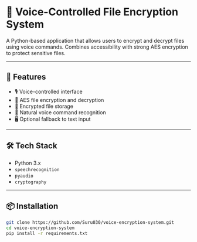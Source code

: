 # 🔐 Voice-Controlled File Encryption System

A Python-based application that allows users to encrypt and decrypt files using voice commands. Combines accessibility with strong AES encryption to protect sensitive files.

---

## 🚀 Features

- 🎙 Voice-controlled interface
- 🔐 AES file encryption and decryption
- 📁 Encrypted file storage
- 🧠 Natural voice command recognition
- 🖥 Optional fallback to text input

---

## 🛠 Tech Stack

- Python 3.x
- `speechrecognition`
- `pyaudio`
- `cryptography`


---

## 📦 Installation

```bash
git clone https://github.com/Suru030/voice-encryption-system.git
cd voice-encryption-system
pip install -r requirements.txt
